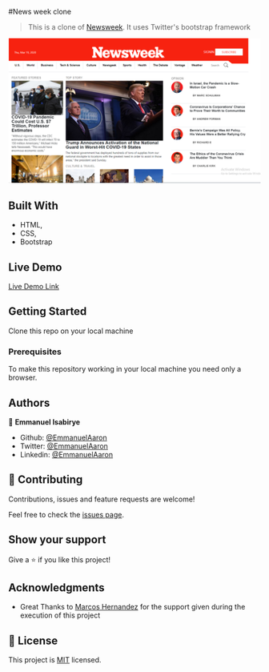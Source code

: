 #News week clone

> This is  a clone of [Newsweek](https://www.newsweek.com/).
> It uses Twitter's bootstrap framework

![screenshot](img/Display.PNG)

## Built With

- HTML,
- CSS,
- Bootstrap

## Live Demo

[Live Demo Link](https://emmanuelaaron.github.io/News-week-clone/)


## Getting Started
Clone this repo on your local machine

### Prerequisites
To make this repository working in your local machine you need only a browser.

## Authors

👤 **Emmanuel Isabirye**

- Github: [@EmmanuelAaron](https://github.com/Emmanuelaaron)
- Twitter: [@EmmanuelAaron](https://twitter.com/EmmanuelIsabir1)
- Linkedin: [@EmmanuelAaron](https://www.linkedin.com/in/fullstackwebdev-emma/)


## 🤝 Contributing

Contributions, issues and feature requests are welcome!

Feel free to check the [issues page](https://github.com/Emmanuelaaron/News-week-clone/issues).

## Show your support

Give a ⭐️ if you like this project!

## Acknowledgments

- Great Thanks to [Marcos Hernandez](https://github.com/marcoshdezcam)  for the support given during the execution of this project

## 📝 License

This project is [MIT](lic.url) licensed.
